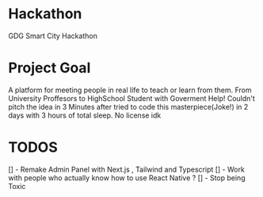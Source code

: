 # Hackathon
GDG Smart City Hackathon 

# Project Goal
A platform for meeting people in real life to teach or learn from them. From University Proffesors to HighSchool Student with Goverment Help!
Couldn't pitch the idea in 3 Minutes after tried to code this masterpiece(Joke!) in 2 days with 3 hours of  total sleep.
No license idk


# TODOS
 [] -  Remake Admin Panel with Next.js , Tailwind and Typescript
 [] -  Work with people who actually know how to use React Native ?
 [] -  Stop being Toxic
